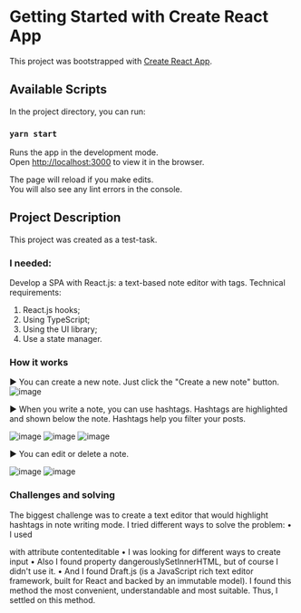 # Getting Started with Create React App

This project was bootstrapped with [Create React App](https://github.com/facebook/create-react-app).

## Available Scripts

In the project directory, you can run:

### `yarn start`

Runs the app in the development mode.\
Open [http://localhost:3000](http://localhost:3000) to view it in the browser.

The page will reload if you make edits.\
You will also see any lint errors in the console.

## Project Description
This project was created as a test-task. 

### I needed:
Develop a SPA with React.js: a text-based note editor with tags.
Technical requirements:
1. React.js hooks;
2. Using TypeScript;
3. Using the UI library;
4. Use a state manager.

### How it works 
► You can create a new note. Just click the "Create a new note" button.
![image](https://github.com/Kkuuttii/notejs/assets/90791743/65450232-eb20-4c33-8f60-c3000c4f533a)

► When you write a note, you can use hashtags. Hashtags are highlighted and shown below the note.
Hashtags help you filter your posts.

![image](https://github.com/Kkuuttii/notejs/assets/90791743/6ff3793c-8ed1-4f82-9d10-8594e0a957e5)
![image](https://github.com/Kkuuttii/notejs/assets/90791743/1f082cbe-3361-4a5f-bc52-06be44ac6999)
![image](https://github.com/Kkuuttii/notejs/assets/90791743/e7ed1a72-2ac0-4ca1-8fbd-1abf8655f73f)


► You can edit or delete a note.

![image](https://github.com/Kkuuttii/notejs/assets/90791743/9296b0ed-5d86-4162-a704-dfaeefa6eb30)
![image](https://github.com/Kkuuttii/notejs/assets/90791743/e407fd24-391e-445e-82ed-1cb477f93994)


### Challenges and solving
The biggest challenge was to create a text editor that would highlight hashtags in note writing mode. 
I tried different ways to solve the problem:
• I used <div> with attribute contenteditable 
• I was looking for different ways to create input
• Also I found property dangerouslySetInnerHTML, but of course I didn't use it.
• And I found Draft.js (is a JavaScript rich text editor framework, built for React and backed by an immutable model). I found this method the most convenient, understandable and most suitable. Thus, I settled on this method.

